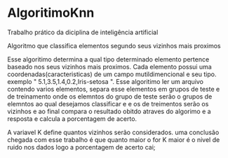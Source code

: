 # AlgoritimoKnn
Trabalho prático da diciplina de inteligência artificial

Algoritmo que classifica elementos segundo seus vizinhos mais proximos
 
 Esse algoritimo determina a qual tipo determinado elemento pertence baseado 
 nos seus vizinhos mais proximos.
 Cada elemento possui uma coordenadas(caracteristicas) de um campo mutildimencional e seu tipo.
 exemplo " 5.1,3.5,1.4,0.2,Iris-setosa ".
 Esse algoritimo ler um arquivo contendo varios elementos, separa esse elementos em grupos de teste e de treinamento
 onde os elemntos do grupo de teste serão o grupos de elemntos ao qual desejamos classificar e e os de treimentos serão os vizinhos
 e ao final compara o resultado obitdo atraves do algorimo e a resposta e calcula a porcentagem de acerto.

A variavel K define quantos vizinhos serão considerados.
uma conclusão chegada com esse trabalho é que quanto maior o for K maior é o
nivel de ruido nos dados logo a porcentagem de acerto cai;
